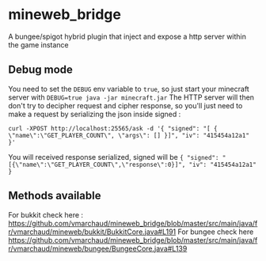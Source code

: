 # mineweb_bridge

A bungee/spigot hybrid plugin that inject and expose a http server within the game instance

## Debug mode

You need to set the `DEBUG` env variable to `true`, so just start your minecraft server with `DEBUG=true java -jar minecraft.jar`
The HTTP server will then don't try to decipher request and cipher response, so you'll just need to make a request by serializing the json inside signed :

```curl
curl -XPOST http://localhost:25565/ask -d '{ "signed": "[ { \"name\":\"GET_PLAYER_COUNT\", \"args\": [] }]", "iv": "415454a12a1" }' 
```
You will received response serialized, signed will be ```{ "signed": "[{\"name\":\"GET_PLAYER_COUNT\",\"response\":0}]", "iv": "415454a12a1" }```

## Methods available 

For bukkit check here : https://github.com/vmarchaud/mineweb_bridge/blob/master/src/main/java/fr/vmarchaud/mineweb/bukkit/BukkitCore.java#L191
For bungee check here https://github.com/vmarchaud/mineweb_bridge/blob/master/src/main/java/fr/vmarchaud/mineweb/bungee/BungeeCore.java#L139
